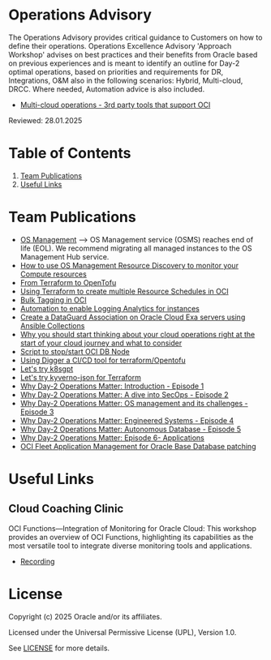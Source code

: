 # Operations Advisory

The Operations Advisory provides critical guidance to Customers on how to define their operations. Operations Excellence Advisory 'Approach Workshop' advises on best practices and their benefits from Oracle based on previous experiences and is meant to identify  an outline for Day-2 optimal operations, based on  priorities and requirements for DR, Integrations, O&M also in the following scenarios: Hybrid, Multi-cloud, DRCC. Where needed, Automation advice is also included.
- [Multi-cloud operations - 3rd party tools that support OCI](https://learnoci.cloud/multi-cloud-operations-3rd-party-tools-that-support-oci-091207d923ed)
  

Reviewed: 28.01.2025

# Table of Contents

1. [Team Publications](#team-publications)
2. [Useful Links](#useful-links)


# Team Publications

- [OS Management](https://github.com/hoehenunterschied/OSManagement) --> OS Management service (OSMS) reaches end of life (EOL). We recommend migrating all managed instances to the OS Management Hub service.
- [How to use OS Management Resource Discovery to monitor your Compute resources](https://learnoci.cloud/how-to-use-os-management-resource-discovery-to-monitor-your-compute-resources-bf19800f51fe)
- [From Terraform to OpenTofu](https://medium.com/@ralflange/667672c609c8)
- [Using Terraform to create multiple Resource Schedules in OCI](https://karthicin.medium.com/terraform-to-create-multiple-resource-schedule-in-oracle-cloud-03aaba51b909)
- [Bulk Tagging in OCI](https://medium.com/@ralflange/tagging-resources-in-oracle-oci-3ded10c1e28f)
- [Automation to enable Logging Analytics for instances](https://karthicin.medium.com/automation-to-enable-logging-analytics-for-instances-8eef71302b36)
- [Create a DataGuard Association on Oracle Cloud Exa servers using Ansible Collections](https://www.linkedin.com/pulse/create-dataguard-association-oracle-cloud-exa-servers-eugene-simos-hflkf)
- [Why you should start thinking about your cloud operations right at the start of your cloud journey and what to consider](https://medium.com/@manu72tomcat/why-you-should-start-thinking-about-your-cloud-operations-right-at-the-start-of-your-cloud-journey-6000b36d9786)
- [Script to stop/start OCI DB Node](https://karthicin.medium.com/script-to-stop-start-oci-db-node-41ccad09fd35)
- [Using Digger a CI/CD tool for terraform/Opentofu](https://karthicin.medium.com/using-digger-a-ci-cd-tool-for-terraform-opentofu-712acd09d73e)
- [Let's try k8sgpt](https://karthicin.medium.com/lets-try-k8sgpt-50884e5e4ba6)
- [Let's try kyverno-json for Terraform](https://karthicin.medium.com/lets-try-kyverno-json-for-terraform-5b468ffc7a22)
- [Why Day-2 Operations Matter: Introduction - Episode 1](https://www.linkedin.com/posts/manuelafioramonti_why-day-2-operations-matter-and-how-to-tackle-activity-7264926567192002560-W84W?utm_source=share&utm_medium=member_desktop)
- [Why Day-2 Operations Matter: A dive into SecOps - Episode 2](https://www.linkedin.com/posts/manuelafioramonti_cloud-operations-episode-2-a-shallow-activity-7266788536681463808-7q7O?utm_source=share&utm_medium=member_desktop)
- [Why Day-2 Operations Matter: OS management and its challenges - Episode 3](https://www.linkedin.com/posts/manuelafioramonti_why-day-2-operations-matter-episode-3-activity-7269724104906199040-5xVi?utm_source=share&utm_medium=member_desktop)
- [Why Day-2 Operations Matter: Engineered Systems - Episode 4](https://www.linkedin.com/pulse/why-day-2-operations-matter-engineered-systems-4-manuela-fioramonti-65ccf/?trackingId=MC8FZNrum0OgCFOpJqORnw%3D%3D)
- [Why Day-2 Operations Matter: Autonomous Database - Episode 5](https://www.linkedin.com/pulse/why-day-2-operations-matter-autonomous-database-magic-fioramonti-lhg5f/?trackingId=s3bkPoanDc0iiUglgz9Knw%3D%3D)
- [Why Day-2 Operations Matter: Episode 6- Applications](https://www.linkedin.com/pulse/why-day-2-operations-matter-episode-6-applications-fioramonti-cwqof/?trackingId=0VGMfW8sTlfLtxWi5yIbOA%3D%3D)
- [OCI Fleet Application Management for Oracle Base Database patching](https://karthicin.medium.com/oci-fleet-application-management-for-oracle-base-database-patching-9122db23b540)



# Useful Links 

## Cloud Coaching Clinic

OCI Functions—Integration of Monitoring for Oracle Cloud: This workshop provides an overview of OCI Functions, highlighting its capabilities as the most versatile tool to integrate diverse monitoring tools and applications. 

- [Recording](https://youtu.be/_H0fqbsBvk4)


# License

Copyright (c) 2025 Oracle and/or its affiliates.

Licensed under the Universal Permissive License (UPL), Version 1.0.

See [LICENSE](https://github.com/oracle-devrel/technology-engineering/blob/main/LICENSE) for more details.
